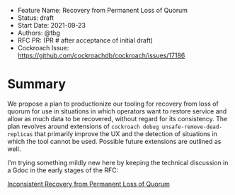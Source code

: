 - Feature Name: Recovery from Permanent Loss of Quorum
- Status: draft
- Start Date: 2021-09-23
- Authors: @tbg
- RFC PR: (PR # after acceptance of initial draft)
- Cockroach Issue: https://github.com/cockroachdb/cockroach/issues/17186

# Summary

We propose a plan to productionize our tooling for recovery from loss
of quorum for use in situations in which operators want to restore service and
allow as much data to be recovered, without regard for its consistency. The plan revolves around extensions of `cockroach debug unsafe-remove-dead-replicas` that primarily improve the UX and the detection of situations in which the tool cannot be used. Possible future extensions are outlined as well.

I'm trying something mildly new here by keeping the technical discussion in a Gdoc in the early stages of the RFC: 

[Inconsistent Recovery from Permanent Loss of Quorum](https://docs.google.com/document/d/1CyO7qhYF7tU0igvzk7k0ScdP9ySMgqmtiZ_hydBTfrA/edit?usp=sharing)
